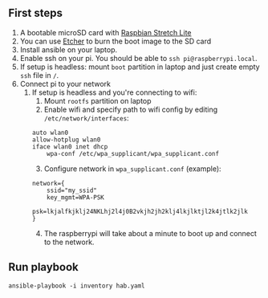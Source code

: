 
## First steps

1. A bootable microSD card with [Raspbian Stretch Lite](https://www.raspberrypi.org/downloads/raspbian/)
  1. You can use [Etcher](https://www.balena.io/etcher/) to burn the boot image to the SD card
2. Install ansible on your laptop.
3. Enable ssh on your pi. You should be able to `ssh pi@raspberrypi.local`.
  1. If setup is headless: mount `boot` partition in laptop and just create empty `ssh` file in `/`.
4. Connect pi to your network
	1. If setup is headless and you're connecting to wifi:
		1. Mount `rootfs` partition on laptop
		2. Enable wifi and specify path to wifi config by editing `/etc/network/interfaces`:
		```
		auto wlan0
		allow-hotplug wlan0
		iface wlan0 inet dhcp
    		wpa-conf /etc/wpa_supplicant/wpa_supplicant.conf
		```
		3. Configure network in `wpa_supplicant.conf` (example):
		```
		network={
 			ssid="my_ssid"
 			key_mgmt=WPA-PSK
 			psk=lkjalfkjklj24NKLhj2l4j0B2vkjh2jh2klj4lkjlktjl2k4jtlk2jlk
		}
		```		
		4. The raspberrypi will take about a minute to boot up and connect to the network.

## Run playbook

`ansible-playbook -i inventory hab.yaml`
